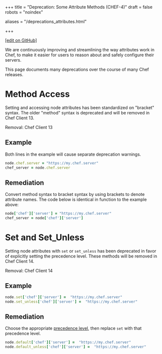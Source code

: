 +++
title = "Deprecation: Some Attribute Methods (CHEF-4)"
draft = false
robots = "noindex"


aliases = "/deprecations_attributes.html"


  
    
    
    
    
+++    

[\[edit on GitHub\]](https://github.com/chef/chef-web-docs/blob/master/content/deprecations_attributes.md)



We are continuously improving and streamlining the way attributes work
in Chef, to make it easier for users to reason about and safely
configure their servers.

This page documents many deprecations over the course of many Chef
releases.

Method Access
=============

Setting and accessing node attributes has been standardized on "bracket"
syntax. The older "method" syntax is deprecated and will be removed in
Chef Client 13.

Removal: Chef Client 13

Example
-------

Both lines in the example will cause separate deprecation warnings.

``` ruby
node.chef.server = "https://my.chef.server"
chef_server = node.chef.server
```

Remediation
-----------

Convert method syntax to bracket syntax by using brackets to denote
attribute names. The code below is identical in function to the example
above:

``` ruby
node['chef']['server'] = "https://my.chef.server"
chef_server = node['chef']['server']
```

Set and Set_Unless
===================

Setting node attributes with `set` or `set_unless` has been deprecated
in favor of explicitly setting the precedence level. These methods will
be removed in Chef Client 14.

Removal: Chef Client 14

Example
-------

``` ruby
node.set['chef']['server'] =  "https://my.chef.server"
node.set_unless['chef']['server'] =  "https://my.chef.server"
```

Remediation
-----------

Choose the appropriate [precedence
level](/attributes/#attribute-precedence), then replace `set` with
that precedence level.

``` ruby
node.default['chef']['server'] =  "https://my.chef.server"
node.default_unless['chef']['server'] =  "https://my.chef.server"
```

